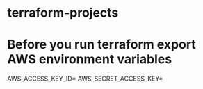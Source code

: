 # terraform-projects

# Before you run terraform export AWS environment variables

AWS_ACCESS_KEY_ID=
AWS_SECRET_ACCESS_KEY=

